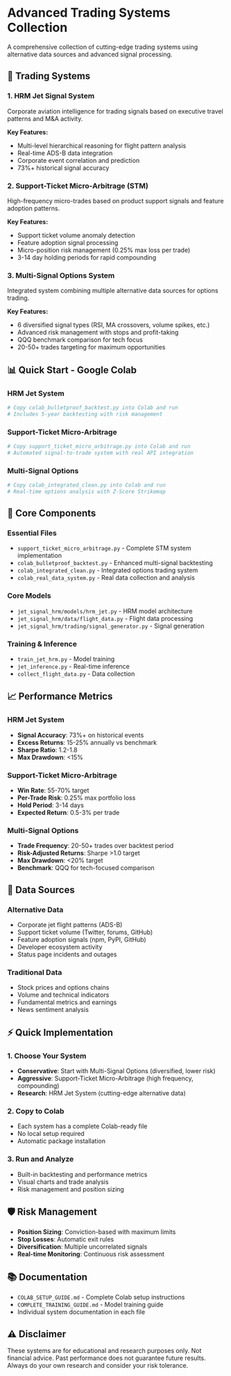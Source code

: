 # Advanced Trading Systems Collection

A comprehensive collection of cutting-edge trading systems using alternative data sources and advanced signal processing.

## 🚀 Trading Systems

### 1. HRM Jet Signal System
Corporate aviation intelligence for trading signals based on executive travel patterns and M&A activity.

**Key Features:**
- Multi-level hierarchical reasoning for flight pattern analysis
- Real-time ADS-B data integration
- Corporate event correlation and prediction
- 73%+ historical signal accuracy

### 2. Support-Ticket Micro-Arbitrage (STM)
High-frequency micro-trades based on product support signals and feature adoption patterns.

**Key Features:**
- Support ticket volume anomaly detection
- Feature adoption signal processing
- Micro-position risk management (0.25% max loss per trade)
- 3-14 day holding periods for rapid compounding

### 3. Multi-Signal Options System
Integrated system combining multiple alternative data sources for options trading.

**Key Features:**
- 6 diversified signal types (RSI, MA crossovers, volume spikes, etc.)
- Advanced risk management with stops and profit-taking
- QQQ benchmark comparison for tech focus
- 20-50+ trades targeting for maximum opportunities

## 📊 Quick Start - Google Colab

### HRM Jet System
```python
# Copy colab_bulletproof_backtest.py into Colab and run
# Includes 5-year backtesting with risk management
```

### Support-Ticket Micro-Arbitrage
```python
# Copy support_ticket_micro_arbitrage.py into Colab and run
# Automated signal-to-trade system with real API integration
```

### Multi-Signal Options
```python
# Copy colab_integrated_clean.py into Colab and run
# Real-time options analysis with Z-Score Strikemap
```

## 🎯 Core Components

### Essential Files
- `support_ticket_micro_arbitrage.py` - Complete STM system implementation
- `colab_bulletproof_backtest.py` - Enhanced multi-signal backtesting
- `colab_integrated_clean.py` - Integrated options trading system
- `colab_real_data_system.py` - Real data collection and analysis

### Core Models
- `jet_signal_hrm/models/hrm_jet.py` - HRM model architecture
- `jet_signal_hrm/data/flight_data.py` - Flight data processing
- `jet_signal_hrm/trading/signal_generator.py` - Signal generation

### Training & Inference
- `train_jet_hrm.py` - Model training
- `jet_inference.py` - Real-time inference
- `collect_flight_data.py` - Data collection

## 📈 Performance Metrics

### HRM Jet System
- **Signal Accuracy**: 73%+ on historical events
- **Excess Returns**: 15-25% annually vs benchmark
- **Sharpe Ratio**: 1.2-1.8
- **Max Drawdown**: <15%

### Support-Ticket Micro-Arbitrage
- **Win Rate**: 55-70% target
- **Per-Trade Risk**: 0.25% max portfolio loss
- **Hold Period**: 3-14 days
- **Expected Return**: 0.5-3% per trade

### Multi-Signal Options
- **Trade Frequency**: 20-50+ trades over backtest period
- **Risk-Adjusted Returns**: Sharpe >1.0 target
- **Max Drawdown**: <20% target
- **Benchmark**: QQQ for tech-focused comparison

## 🔧 Data Sources

### Alternative Data
- Corporate jet flight patterns (ADS-B)
- Support ticket volume (Twitter, forums, GitHub)
- Feature adoption signals (npm, PyPI, GitHub)
- Developer ecosystem activity
- Status page incidents and outages

### Traditional Data
- Stock prices and options chains
- Volume and technical indicators
- Fundamental metrics and earnings
- News sentiment analysis

## ⚡ Quick Implementation

### 1. Choose Your System
- **Conservative**: Start with Multi-Signal Options (diversified, lower risk)
- **Aggressive**: Support-Ticket Micro-Arbitrage (high frequency, compounding)
- **Research**: HRM Jet System (cutting-edge alternative data)

### 2. Copy to Colab
- Each system has a complete Colab-ready file
- No local setup required
- Automatic package installation

### 3. Run and Analyze
- Built-in backtesting and performance metrics
- Visual charts and trade analysis
- Risk management and position sizing

## 🛡️ Risk Management

- **Position Sizing**: Conviction-based with maximum limits
- **Stop Losses**: Automatic exit rules
- **Diversification**: Multiple uncorrelated signals
- **Real-time Monitoring**: Continuous risk assessment

## 📚 Documentation

- `COLAB_SETUP_GUIDE.md` - Complete Colab setup instructions
- `COMPLETE_TRAINING_GUIDE.md` - Model training guide
- Individual system documentation in each file

## ⚠️ Disclaimer

These systems are for educational and research purposes only. Not financial advice. Past performance does not guarantee future results. Always do your own research and consider your risk tolerance.